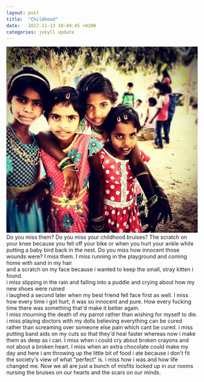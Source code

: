 ```yaml
---
layout: post
title:  "Childhood"
date:   2017-11-13 10:49:45 +0200
categories: jekyll update
---
```

![img courtsey Varsha Rani](/assets/child.png)  
Do you miss them? Do you miss your childhood bruises? 
The scratch on your knee because you fell off your bike or 
when you hurt your ankle while putting a baby bird back in the nest. 
Do you miss how innocent those wounds were? I miss them. 
I miss running in the playground and coming home with sand in my hair  
and a scratch on my face because i wanted to keep the small, stray kitten i found.  
i miss slipping in the rain and falling into a puddle and crying about how my new shoes were ruined  
i laughed a second later when my best friend fell face first as well. 
I miss how every time i got hurt, it was so innocent and pure. 
How every fucking time there was something that'd make it better again.  
I miss mourning the death of my parrot rather than wishing for myself to die. 
i miss playing doctors with my dolls believing everything can be cured 
rather than screaming over someone else pain which cant be cured. 
i miss putting band aids on my cuts so that they'd heal faster whereas now i make them as deep as i can. 
I miss when i could cry about broken crayons and not about a broken heart. 
I miss when an extra chocolate could make my day and 
here i am throwing up the little bit of food i ate because i don't fit the society's view of what "perfect" is. 
i miss how i was and how life changed me. 
Now we all are just a bunch of misfits locked up in our rooms nursing the bruises on our hearts and the scars on our minds. 
